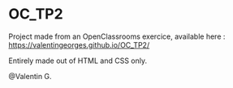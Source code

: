 # OC_TP2

Project made from an OpenClassrooms exercice, available here : https://valentingeorges.github.io/OC_TP2/

Entirely made out of HTML and CSS only.

@Valentin G.
